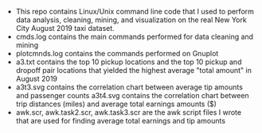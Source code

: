 - This repo contains Linux/Unix command line code that I used to perform data analysis, cleaning, mining, and 
  visualization on the real New York City August 2019 taxi dataset.
- cmds.log contains the main commands performed for data cleaning and mining
- plotcmnds.log contains the commands performed on Gnuplot
- a3.txt contains the top 10 pickup locations and the top 10 pickup and dropoff pair locations that yielded the highest 
  average "total amount" in August 2019
- a3t3.svg contains the correlation chart between average tip amounts and passenger counts
  a3t4.svg contains the correlation chart between trip distances (miles) and average total earnings amounts ($)
- awk.scr, awk.task2.scr, awk.task3.scr are the awk script files I wrote that are used for finding average total earnings    and tip amounts
